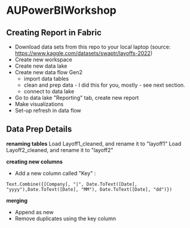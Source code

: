 # AUPowerBIWorkshop

## Creating Report in Fabric
- Download data sets from this repo to your local laptop (source: https://www.kaggle.com/datasets/swaptr/layoffs-2022)
- Create new workspace
- Create new data lake
- Create new data flow Gen2
  - import data tables
  - clean and prep data - I did this for you, mostly - see next section. 
  - connect to data lake
- Go to data lake "Reporting" tab, create new report
- Make visualizations
- Set-up refresh in data flow

## Data Prep Details
**renaming tables**
Load Layoff1_cleaned, and rename it to "layoff1"
Load Layoff2_cleaned, and rename it to "layoff2"

**creating new columns**
- Add a new column called "Key" : 
  
`Text.Combine({[Company], "|", Date.ToText([Date], "yyyy"),Date.ToText([Date], "MM"), Date.ToText([Date], "dd")})`

**merging**
- Append as new
- Remove duplicates using the key column
